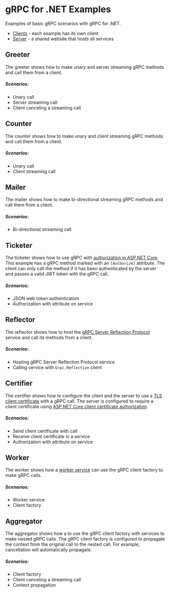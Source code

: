 # gRPC for .NET Examples

Examples of basic gRPC scenarios with gRPC for .NET.

* [Clients](./Clients) - each example has its own client
* [Server](./Server) - a shared website that hosts all services

## Greeter

The greeter shows how to make unary and server streaming gRPC methods and call them from a client.

##### Scenarios:

* Unary call
* Server streaming call
* Client canceling a streaming call

## Counter

The counter shows how to make unary and client streaming gRPC methods and call them from a client.

##### Scenarios:

* Unary call
* Client streaming call

## Mailer

The mailer shows how to make bi-directional streaming gRPC methods and call them from a client.

##### Scenarios:

* Bi-directional streaming call

## Ticketer

The ticketer shows how to use gRPC with [authorization in ASP.NET Core](https://docs.microsoft.com/aspnet/core/security/authorization/introduction). This example has a gRPC method marked with an `[Authorize]` attribute. The client can only call the method if it has been authenticated by the server and passes a valid JWT token with the gRPC call.

##### Scenarios:

* JSON web token authentication
* Authorization with attribute on service

## Reflector

The reflector shows how to host the [gRPC Server Reflection Protocol](https://github.com/grpc/grpc/blob/master/doc/server-reflection.md) service and call its methods from a client.

##### Scenarios:

* Hosting gRPC Server Reflection Protocol service
* Calling service with `Grpc.Reflection` client

## Certifier

The certifier shows how to configure the client and the server to use a [TLS client certificate](https://blogs.msdn.microsoft.com/kaushal/2015/05/27/client-certificate-authentication-part-1/) with a gRPC call. The server is configured to require a client certificate using [ASP.NET Core client certificate authorization](https://docs.microsoft.com/en-us/aspnet/core/security/authentication/certauth).

##### Scenarios:

* Send client certificate with call
* Receive client certificate in a service
* Authorization with attribute on service

## Worker

The worker shows how a [worker service](https://devblogs.microsoft.com/aspnet/net-core-workers-as-windows-services/) can use the gRPC client factory to make gRPC calls.

##### Scenarios:

* Worker service
* Client factory

## Aggregator

The aggregator shows how a to use the gRPC client factory with services to make nested gRPC calls. The gRPC client factory is configured to propagate the context from the original call to the nested call. For example, cancellation will automatically propagate.

##### Scenarios:

* Client factory
* Client canceling a streaming call
* Context propagation
